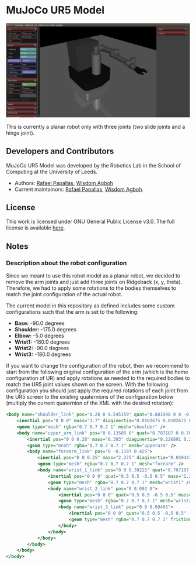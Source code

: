 # MuJoCo UR5 Model

![Model](images/model.png "Robot Model")

This is currently a planar robot only with three joints (two slide joints and a hinge joint). 

## Developers and Contributors
MuJoCo UR5 Model was developed by the Robotics Lab in the School of Computing at the University of Leeds. 
- Authors: [Rafael Papallas](http://rpapallas.com), [Wisdom Agboh](https://agboh.com) 
- Current maintainors: [Rafael Papallas](http://rpapallas.com), [Wisdom Agboh](https://agboh.com).

## License
This work is licensed under GNU General Public License v3.0. The full license is available [here](https://github.com/roboticsleeds/mujoco_ur5_model/blob/master/LICENSE). 

## Notes
### Description about the robot configuration

Since we meant to use this robot model as a planar robot, we decided to remove 
the arm joints and just add three joints on Ridgeback (x, y, theta).
Therefore, we had to apply some rotations to the bodies themselves to match the joint configuration of
the actual robot.

The current model in this repository as defined includes some custom configurations 
such that the arm is set to the following:
- **Base:** -90.0 degrees
- **Shoulder:** -175.0 degrees
- **Elbow:** -5.0 degrees
- **Wrist1:** -180.0 degrees
- **Wrist2:** -90.0 degrees
- **Wrist3:** -180.0 degrees

If you want to change the configuration of the robot, then we recommend to start from the following
original configuration of the arm (which is the home configuration of UR) and apply 
rotations as needed to the required bodies to match the UR5 joint values shown on
the screen. With the following configuration you should just apply the required
rotations of each joint from the UR5 screen to the existing quaternions of the
configuration below (multiply the current quaternion of the XML with the desired
rotation):
```xml
<body name="shoulder_link" pos="0.28 0 0.545159" quat="0.681998 0 0 -0.731354">
    <inertial pos="0 0 0" mass="3.7" diaginertia="0.0102675 0.0102675 0.00666" />
    <geom type="mesh" rgba="0.7 0.7 0.7 1" mesh="shoulder" />
    <body name="upper_arm_link" pos="0 0.13585 0" quat="0.707107 0 0.707107 0">
        <inertial pos="0 0 0.28" mass="8.393" diaginertia="0.226891 0.226891 0.0151074" />
        <geom type="mesh" rgba="0.7 0.7 0.7 1" mesh="upperarm" />
        <body name="forearm_link" pos="0 -0.1197 0.425">
            <inertial pos="0 0 0.25" mass="2.275" diaginertia="0.0494433 0.0494433 0.004095" />
            <geom type="mesh" rgba="0.7 0.7 0.7 1" mesh="forearm" />
            <body name="wrist_1_link" pos="0 0 0.39225" quat="0.707107 0 0.707107 0">
                <inertial pos="0 0 0" quat="0.5 0.5 -0.5 0.5" mass="1.219" diaginertia="0.21942 0.111173 0.111173" />
                <geom type="mesh" rgba="0.7 0.7 0.7 1" mesh="wrist1" />
                <body name="wrist_2_link" pos="0 0.093 0">
                    <inertial pos="0 0 0" quat="0.5 0.5 -0.5 0.5" mass="1.219" diaginertia="0.21942 0.111173 0.111173" />
                    <geom type="mesh" rgba="0.7 0.7 0.7 1" mesh="wrist2" />
                    <body name="wrist_3_link" pos="0 0 0.09465">
                        <inertial pos="0 0 0" quat="0.5 0.5 -0.5 0.5"  mass="0.1879" diaginertia="0.033822 0.0171365 0.0171365" />
                        <geom type="mesh" rgba="0.7 0.7 0.7 1" friction="0.8 0.8 0.8" mesh="wrist3" />
                    </body>
                </body>
            </body>
        </body>
    </body>
</body>
```
